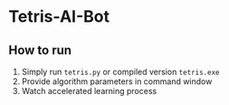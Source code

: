 # Tetris-AI-Bot
## How to run
1. Simply run 
`tetris.py`
or compiled version 
`tetris.exe`
2. Provide algorithm parameters in command window
3. Watch accelerated learning process
